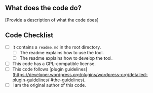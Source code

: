 ## What does the code do?
[Provide a description of what the code does]

## Code Checklist
- [ ] It contains a `readme.md` in the root directory.
  - [ ] The readme explains how to use the tool.
  - [ ] The readme explains how to develop the tool.
- [ ] This code has a GPL-compatible license.
- [ ] This code follows [plugin guidelines](https://developer.wordpress.org/plugins/wordpress-org/detailed-plugin-guidelines/
#the-guidelines).
- [ ] I am the original author of this code.
